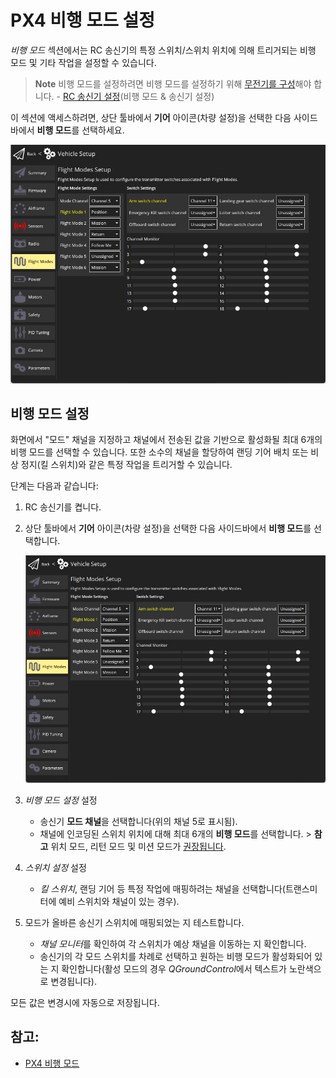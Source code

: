 # PX4 비행 모드 설정

*비행 모드* 섹션에서는 RC 송신기의 특정 스위치/스위치 위치에 의해 트리거되는 비행 모드 및 기타 작업을 설정할 수 있습니다.

> **Note** 비행 모드를 설정하려면 비행 모드를 설정하기 위해 [무전기를 구성](../SetupView/Radio.md)해야 합니다. - [RC 송신기 설정](../SetupView/FlightModes.md#transmitter-setup)(비행 모드 & 송신기 설정)

이 섹션에 액세스하려면, 상단 툴바에서 **기어** 아이콘(차량 설정)을 선택한 다음 사이드바에서 **비행 모드**를 선택하세요.

![비행 모드 단일 채널](../../../assets/setup/flight_modes/px4_single_channel.jpg)




## 비행 모드 설정

화면에서 "모드" 채널을 지정하고 채널에서 전송된 값을 기반으로 활성화될 최대 6개의 비행 모드를 선택할 수 있습니다. 또한 소수의 채널을 할당하여 랜딩 기어 배치 또는 비상 정지(킬 스위치)와 같은 특정 작업을 트리거할 수 있습니다.

단계는 다음과 같습니다:

1. RC 송신기를 켭니다.
1. 상단 툴바에서 **기어** 아이콘(차량 설정)을 선택한 다음 사이드바에서 **비행 모드**를 선택합니다.

   ![비행 모드 단일 채널](../../../assets/setup/flight_modes/px4_single_channel.jpg)

1. *비행 모드 설정* 설정
   * 송신기 **모드 채널**을 선택합니다(위의 채널 5로 표시됨).
   * 채널에 인코딩된 스위치 위치에 대해 최대 6개의 **비행 모드**를 선택합니다. > **참고** 위치 모드, 리턴 모드 및 미션 모드가 [권장됩니다](https://docs.px4.io/master/en/config/flight_mode.html#what-flight-modes-and-switches-should-i-set).
1. *스위치 설정* 설정
   * *킬 스위치*, 랜딩 기어 등 특정 작업에 매핑하려는 채널을 선택합니다(트랜스미터에 예비 스위치와 채널이 있는 경우).
1. 모드가 올바른 송신기 스위치에 매핑되었는 지 테스트합니다.
   * *채널 모니터*를 확인하여 각 스위치가 예상 채널을 이동하는 지 확인합니다.
   * 송신기의 각 모드 스위치를 차례로 선택하고 원하는 비행 모드가 활성화되어 있는 지 확인합니다(활성 모드의 경우 *QGroundControl*에서 텍스트가 노란색으로 변경됩니다).

모든 값은 변경시에 자동으로 저장됩니다.


## 참고:

- [PX4 비행 모드 ](https://docs.px4.io/en/flight_modes/)
